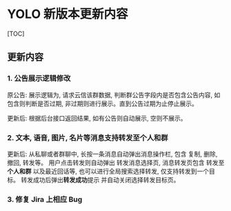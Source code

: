 # YOLO 新版本更新内容

[TOC]
## 更新内容

### 1. 公告展示逻辑修改

原公告: 展示逻辑为, 请求云信该群数据, 判断群公告字段内是否包含公告内容, 如包含则判断是否过期, 非过期则进行展示。直到公告过期为止停止展示。

更新后: 根据后台接口返回结果, 如有公告则自动展示, 空则不展示。

### 2. 文本, 语音, 图片, 名片等消息支持转发至个人和群

更新后: 从私聊或者群聊中, 长按一条消息自动弹出消息操作栏, 包含 复制, 删除, 撤回, 转发等。 用户点击转发则自动弹出 转发消息选择页,  消息转发页包含 转发至 **个人和群** 以及最近回话等, 也可以进行全局搜索选择转发, 仅支持转发到一个目标。 转发成功后弹出**转发成功**提示 并自动关闭选择转发目标页。

### 3. 修复 Jira 上相应 Bug





